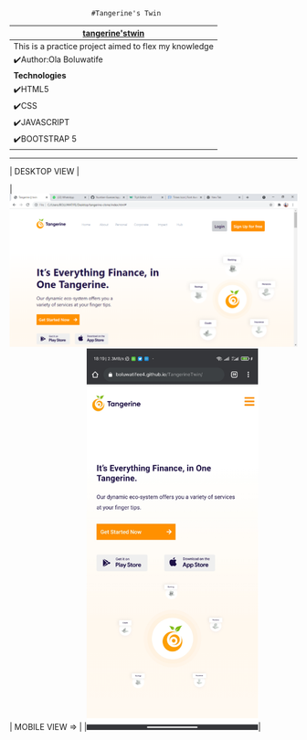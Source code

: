  
 
                        #Tangerine's Twin
 |   [tangerine'stwin](https://boluwatifee4.github.io/TangerineTwin/)           |
 |-----------------------------------------------------|
 |   This is a practice project aimed to flex my knowledge                      |
 |✔️Author:Ola Boluwatife                                                      |
 |   **Technologies**                                                           |
 |   ✔️HTML5                                                                  |
 |   ✔️CSS                                                                    |
 |   ✔️JAVASCRIPT                                                             |
 |   ✔️BOOTSTRAP 5                                                           |

 ***
 |                              DESKTOP VIEW                                    |
 
 |<img src="./TC-image/Tangerine __ twin - Google Chrome 29_08_2021 6_18_42 pm.png"/>
 |                              MOBILE VIEW =>                                     | 
 |<img src="TC-image/Screenshot_2021-08-29-18-19-23-687_com.android.chrome.jpg" width="300"/>| 
